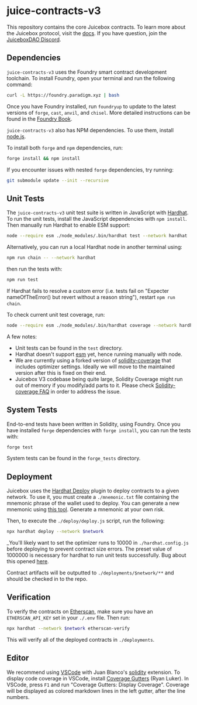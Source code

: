 # juice-contracts-v3

This repository contains the core Juicebox contracts. To learn more about the Juicebox protocol, visit the [docs](https://docs.juicebox.money/dev/). If you have question, join the [JuiceboxDAO Discord](https://discord.gg/juicebox).

## Dependencies

`juice-contracts-v3` uses the Foundry smart contract development toolchain. To install Foundry, open your terminal and run the following command:

```bash
curl -L https://foundry.paradigm.xyz | bash
```

Once you have Foundry installed, run `foundryup` to update to the latest versions of `forge`, `cast`, `anvil`, and `chisel`. More detailed instructions can be found in the [Foundry Book](https://book.getfoundry.sh/getting-started/installation).

`juice-contracts-v3` also has NPM dependencies. To use them, install [node.js](https://nodejs.org/).

To install both `forge` and `npm` dependencies, run:

```bash
forge install && npm install
```

If you encounter issues with nested `forge` dependencies, try running:

```bash
git submodule update --init --recursive
```

## Unit Tests

The `juice-contracts-v3` unit test suite is written in JavaScript with [Hardhat](https://hardhat.org/). To run the unit tests, install the JavaScript dependencies with `npm install`. Then manually run Hardhat to enable ESM support:

```bash
node --require esm ./node_modules/.bin/hardhat test --network hardhat
```

Alternatively, you can run a local Hardhat node in another terminal using:

```bash
npm run chain -- --network hardhat
```

then run the tests with:

```bash
npm run test
```

If Hardhat fails to resolve a custom error (i.e. tests fail on "Expecter nameOfTheError() but revert without a reason string"), restart `npm run chain`.

To check current unit test coverage, run:

```bash
node --require esm ./node_modules/.bin/hardhat coverage --network hardhat
```

A few notes:

- Unit tests can be found in the `test` directory.
- Hardhat doesn't support [esm](https://nodejs.org/api/esm.html) yet, hence running manually with node.
- We are currently using a forked version of [solidity-coverage](https://www.npmjs.com/package/solidity-coverage) that includes optimizer settings. Ideally we will move to the maintained version after this is fixed on their end.
- Juicebox V3 codebase being quite large, Solidity Coverage might run out of memory if you modify/add parts to it. Please check [Solidity-coverage FAQ](https://github.com/sc-forks/solidity-coverage/blob/master/docs/faq.md) in order to address the issue.

## System Tests

End-to-end tests have been written in Solidity, using Foundry. Once you have installed `forge` dependencies with `forge install`, you can run the tests with:

```bash
forge test
```

System tests can be found in the `forge_tests` directory.

## Deployment

Juicebox uses the [Hardhat Deploy](https://github.com/wighawag/hardhat-deploy) plugin to deploy contracts to a given network. To use it, you must create a `./mnemonic.txt` file containing the mnemonic phrase of the wallet used to deploy. You can generate a new mnemonic using [this tool](https://github.com/itinance/mnemonics). Generate a mnemonic at your own risk.

Then, to execute the `./deploy/deploy.js` script, run the following:

```bash
npx hardhat deploy --network $network
```

\_You'll likely want to set the optimizer runs to 10000 in `./hardhat.config.js` before deploying to prevent contract size errors. The preset value of 1000000 is necessary for hardhat to run unit tests successfully. Bug about this opened [here](https://github.com/NomicFoundation/hardhat/issues/2657#issuecomment-1113890401).

Contract artifacts will be outputted to `./deployments/$network/**` and should be checked in to the repo.

## Verification

To verify the contracts on [Etherscan](https://etherscan.io), make sure you have an `ETHERSCAN_API_KEY` set in your `./.env` file. Then run:

```bash
npx hardhat --network $network etherscan-verify
```

This will verify all of the deployed contracts in `./deployments`.

## Editor

We recommend using [VSCode](https://code.visualstudio.com/) with Juan Blanco's [solidity](https://marketplace.visualstudio.com/items?itemName=JuanBlanco.solidity) extension. To display code coverage in VSCode, install [Coverage Gutters](https://marketplace.visualstudio.com/items?itemName=ryanluker.vscode-coverage-gutters) (Ryan Luker). In VSCode, press `F1` and run "Coverage Gutters: Display Coverage". Coverage will be displayed as colored markdown lines in the left gutter, after the line numbers.
